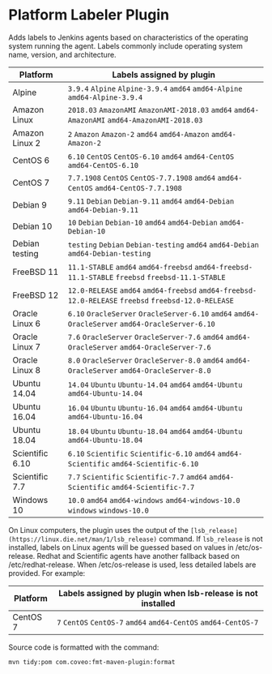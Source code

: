 # Platform Labeler Plugin

Adds labels to Jenkins agents based on characteristics of the operating system running the agent.
Labels commonly include operating system name, version, and architecture.

| Platform         | Labels assigned by plugin                                                                            |
| ---------------- | ---------------------------------------------------------------------------------------------------- |
| Alpine           | `3.9.4` `Alpine` `Alpine-3.9.4` `amd64` `amd64-Alpine` `amd64-Alpine-3.9.4`                          |
| Amazon Linux     | `2018.03` `AmazonAMI` `AmazonAMI-2018.03` `amd64` `amd64-AmazonAMI` `amd64-AmazonAMI-2018.03`        |
| Amazon Linux 2   | `2` `Amazon` `Amazon-2` `amd64` `amd64-Amazon` `amd64-Amazon-2`                                      |
| CentOS 6         | `6.10` `CentOS` `CentOS-6.10` `amd64` `amd64-CentOS` `amd64-CentOS-6.10`                             |
| CentOS 7         | `7.7.1908` `CentOS` `CentOS-7.7.1908` `amd64` `amd64-CentOS` `amd64-CentOS-7.7.1908`                 |
| Debian 9         | `9.11` `Debian` `Debian-9.11` `amd64` `amd64-Debian` `amd64-Debian-9.11`                             |
| Debian 10        | `10` `Debian` `Debian-10` `amd64` `amd64-Debian` `amd64-Debian-10`                                   |
| Debian testing   | `testing` `Debian` `Debian-testing` `amd64` `amd64-Debian` `amd64-Debian-testing`                    |
| FreeBSD 11       | `11.1-STABLE` `amd64` `amd64-freebsd` `amd64-freebsd-11.1-STABLE` `freebsd` `freebsd-11.1-STABLE`    |
| FreeBSD 12       | `12.0-RELEASE` `amd64` `amd64-freebsd` `amd64-freebsd-12.0-RELEASE` `freebsd` `freebsd-12.0-RELEASE` |
| Oracle Linux 6   | `6.10` `OracleServer` `OracleServer-6.10` `amd64` `amd64-OracleServer` `amd64-OracleServer-6.10`     |
| Oracle Linux 7   | `7.6` `OracleServer` `OracleServer-7.6` `amd64` `amd64-OracleServer` `amd64-OracleServer-7.6`        |
| Oracle Linux 8   | `8.0` `OracleServer` `OracleServer-8.0` `amd64` `amd64-OracleServer` `amd64-OracleServer-8.0`        |
| Ubuntu 14.04     | `14.04` `Ubuntu` `Ubuntu-14.04` `amd64` `amd64-Ubuntu` `amd64-Ubuntu-14.04`                          |
| Ubuntu 16.04     | `16.04` `Ubuntu` `Ubuntu-16.04` `amd64` `amd64-Ubuntu` `amd64-Ubuntu-16.04`                          |
| Ubuntu 18.04     | `18.04` `Ubuntu` `Ubuntu-18.04` `amd64` `amd64-Ubuntu` `amd64-Ubuntu-18.04`                          |
| Scientific 6.10  | `6.10` `Scientific` `Scientific-6.10` `amd64` `amd64-Scientific` `amd64-Scientific-6.10`                          |
| Scientific 7.7   | `7.7` `Scientific` `Scientific-7.7` `amd64` `amd64-Scientific` `amd64-Scientific-7.7`                          |
| Windows 10       | `10.0` `amd64` `amd64-windows` `amd64-windows-10.0` `windows` `windows-10.0`                         |

On Linux computers, the plugin uses the output of the `[lsb_release](https://linux.die.net/man/1/lsb_release)` command.
If `lsb_release` is not installed, labels on Linux agents will be guessed based on values in /etc/os-release.
Redhat and Scientific agents have another fallback based on /etc/redhat-release.
When /etc/os-release is used, less detailed labels are provided.
For example:

| Platform         | Labels assigned by plugin when lsb-release is not installed     |
| ---------------- | --------------------------------------------------------------- |
| CentOS 7         | `7` `CentOS` `CentOS-7` `amd64` `amd64-CentOS` `amd64-CentOS-7` |

Source code is formatted with the command:

    mvn tidy:pom com.coveo:fmt-maven-plugin:format
